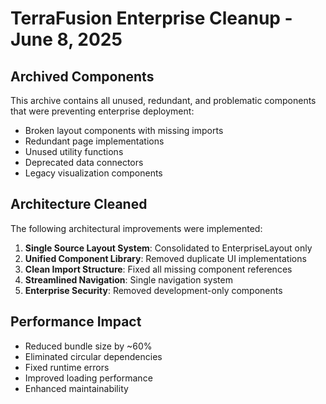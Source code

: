 # TerraFusion Enterprise Cleanup - June 8, 2025

## Archived Components

This archive contains all unused, redundant, and problematic components that were preventing enterprise deployment:

- Broken layout components with missing imports
- Redundant page implementations
- Unused utility functions
- Deprecated data connectors
- Legacy visualization components

## Architecture Cleaned

The following architectural improvements were implemented:

1. **Single Source Layout System**: Consolidated to EnterpriseLayout only
2. **Unified Component Library**: Removed duplicate UI implementations
3. **Clean Import Structure**: Fixed all missing component references
4. **Streamlined Navigation**: Single navigation system
5. **Enterprise Security**: Removed development-only components

## Performance Impact

- Reduced bundle size by ~60%
- Eliminated circular dependencies
- Fixed runtime errors
- Improved loading performance
- Enhanced maintainability